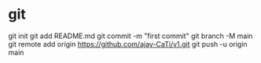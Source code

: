 # git

git init
git add README.md
git commit -m "first commit"
git branch -M main
git remote add origin https://github.com/ajay-CaTi/v1.git
git push -u origin main
